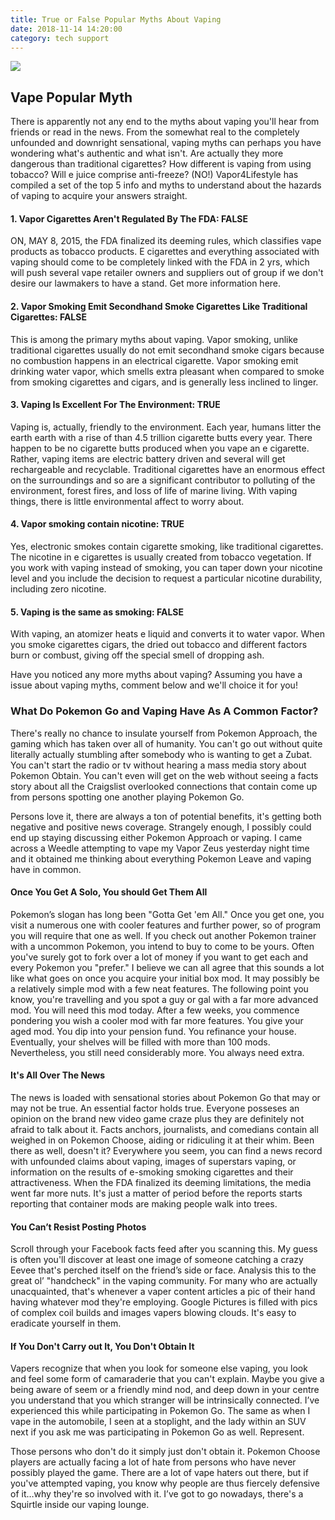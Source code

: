 ```yaml
---
title: True or False Popular Myths About Vaping
date: 2018-11-14 14:20:00
category: tech support
---
```


![](/images/6.jpg)

## Vape Popular Myth

There is apparently not any end to the myths about vaping you'll hear from friends or read in the news. From the somewhat real to the completely unfounded and downright sensational, vaping myths can perhaps you have wondering what's authentic and what isn't. Are actually they more dangerous than traditional cigarettes? How different is vaping from using tobacco? Will e juice comprise anti-freeze? (NO!) Vapor4Lifestyle has compiled a set of the top 5 info and myths to understand about the hazards of vaping to acquire your answers straight.

#### 1. Vapor Cigarettes Aren't Regulated By The FDA: FALSE 
ON, MAY 8, 2015, the FDA finalized its deeming rules, which classifies vape products as tobacco products. E cigarettes and everything associated with vaping should come to be completely linked with the FDA in 2 yrs, which will push several vape retailer owners and suppliers out of group if we don't desire our lawmakers to have a stand. Get more information here.

<!-- more -->

#### 2. Vapor Smoking Emit Secondhand Smoke Cigarettes Like Traditional Cigarettes: FALSE
This is among the primary myths about vaping. Vapor smoking, unlike traditional cigarettes usually do not emit secondhand smoke cigars because no combustion happens in an electrical cigarette. Vapor smoking emit  drinking water vapor, which smells extra pleasant when compared to smoke from smoking cigarettes and cigars, and is generally less inclined to linger.

#### 3. Vaping Is Excellent For The Environment: TRUE
Vaping is, actually, friendly to the environment. Each year, humans litter the earth earth with a rise of than 4.5 trillion cigarette butts every year. There happen to be no cigarette butts produced when you vape an e cigarette. Rather, vaping items are electric battery driven and several will get rechargeable and recyclable. Traditional cigarettes have an enormous effect on the surroundings and so are a significant contributor to polluting of the environment, forest fires, and loss of life of marine living. With vaping things, there is little environmental affect to worry about.

#### 4. Vapor smoking contain nicotine: TRUE
Yes, electronic smokes contain cigarette smoking, like traditional cigarettes. The nicotine in e cigarettes is usually created from tobacco vegetation. If you work with vaping instead of smoking, you can taper down your nicotine level and you include the decision to request a particular nicotine durability, including zero nicotine.

#### 5. Vaping is the same as smoking: FALSE
With vaping, an atomizer heats e liquid and converts it to water vapor. When you smoke cigarettes cigars,  the dried out tobacco and different factors burn or combust, giving off the special smell of dropping ash.

Have you noticed any more myths about vaping? Assuming you have a issue about vaping myths, comment below and we'll choice it for you!

### What Do Pokemon Go and Vaping Have As A Common Factor?
There's really no chance to insulate yourself from Pokemon Approach, the gaming which has taken over all of humanity. You can't go out without quite literally actually stumbling after somebody who is wanting to get a Zubat. You can't start the radio or tv without hearing a mass media story about Pokemon Obtain. You can't even will get on the web without seeing a facts story about all the Craigslist overlooked connections that contain come up from persons spotting one another playing Pokemon Go.

Persons love it, there are always a ton of potential benefits, it's getting both negative and positive news coverage. Strangely enough, I possibly could end up staying discussing either Pokemon Approach or vaping. I came across a Weedle attempting to vape my Vapor Zeus yesterday night time and it obtained me thinking about everything Pokemon Leave and vaping have in common.

#### Once You Get A Solo, You should Get Them All
Pokemon’s slogan has long been "Gotta Get 'em All." Once you get one, you visit a numerous one with cooler features and further power, so of program you will require that one as well. If you check out another Pokemon trainer with a uncommon Pokemon, you intend to buy to come to be yours. Often you've surely got to fork over a lot of money if you want to get each and every Pokemon you "prefer." I believe we can all agree that this sounds a lot like what goes on once you acquire your initial box mod. It may possibly be a relatively simple mod with a few neat features. The following point you know, you're travelling and you spot a guy or gal with a far more advanced mod. You will need this mod today. After a few weeks, you commence pondering you wish a cooler mod with far more features. You give your aged mod. You dip into your pension fund. You refinance your house. Eventually, your shelves will be filled with more than 100 mods. Nevertheless, you still need considerably more. You always need extra.

#### It's All Over The News
The news is loaded with sensational stories about Pokemon Go that may or may not be true. An essential factor holds true. Everyone posseses an opinion on the brand new video game craze plus they are definitely not afraid to talk about it. Facts anchors, journalists, and comedians contain all weighed in on Pokemon Choose, aiding or ridiculing it at their whim. Been there as well, doesn't it? Everywhere you seem, you can find a news record with unfounded claims about vaping, images of superstars vaping, or information on the results of e-smoking smoking cigarettes and their attractiveness. When the FDA finalized its deeming limitations, the media went far more nuts. It's just a matter of period before the reports starts reporting that container mods are making people walk into trees.

#### You Can’t Resist Posting Photos
Scroll through your Facebook facts feed after you scanning this. My guess is often you'll discover at least one image of someone catching a crazy Eevee that's perched itself on the friend’s side or face. Analysis this to the great ol’ "handcheck" in the vaping community. For many who are actually unacquainted, that's whenever a vaper content articles a pic of their hand having whatever mod they're employing. Google Pictures is filled with pics of complex coil builds and images vapers blowing clouds. It's easy to eradicate yourself in them.

#### If You Don't Carry out It, You Don't Obtain It
Vapers recognize that when you look for someone else vaping, you look and feel some form of camaraderie that you can't explain. Maybe you give a being aware of seem or a friendly mind nod, and deep down in your centre you understand that you which stranger will be intrinsically connected. I’ve experienced this while participating in Pokemon Go. The same as when I vape in the automobile, I seen at a stoplight, and the lady within an SUV next if you ask me was participating in Pokemon Go as well. Represent.

Those persons who don't do it simply just don't obtain it. Pokemon Choose players are actually facing a lot of hate from persons who have never possibly played the game. There are a lot of vape haters out there, but if you've attempted vaping, you know why people are thus fiercely defensive of it…why they're so involved with it. I’ve got to go nowadays, there's a Squirtle inside our vaping lounge.
